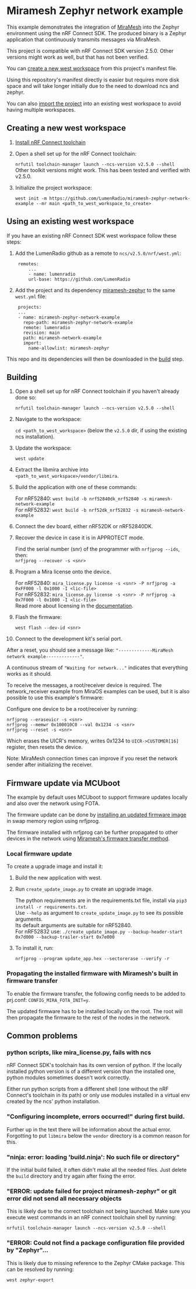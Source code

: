 # Miramesh Zephyr network example

This example demonstrates the integration of
[MiraMesh](https://docs.lumenrad.io/miraos/latest/)
into the Zephyr environment using the nRF Connect SDK. The produced
binary is a Zephyr application that continuously transmits messages
via MiraMesh.

This project is compatible with nRF Connect SDK version 2.5.0.
Other versions might work as well, but that has not been verified.

You can [create a new west workspace](#creating-a-new-west-workspace)
from this project's manifest file.

Using this repository's manifest directly is easier but requires more
disk space and will take longer initially due to the need to download
ncs and zephyr.

You can also [import the project](#using-an-existing-west-workspace)
into an existing west workspace to avoid having multiple workspaces.

## Creating a new west workspace

1. [Install nRF Connect toolchain](https://developer.nordicsemi.com/nRF_Connect_SDK/doc/latest/nrf/installation/install_ncs.html)
2. Open a shell set up for the nRF Connect toolchain:

    `nrfutil toolchain-manager launch --ncs-version v2.5.0 --shell`  
    Other toolkit versions might work. This has been tested and verified with v2.5.0.

3. Initialize the project workspace:

    `west init -m https://github.com/LumenRadio/miramesh-zephyr-network-example --mr main <path_to_west_workspace_to_create>`

## Using an existing west workspace

If you have an existing nRF Connect SDK west workspace follow these
steps:

1. Add the LumenRadio github as a remote to `ncs/v2.5.0/nrf/west.yml`:

        remotes:
            ...
            - name: lumenradio
            url-base: https://github.com/LumenRadio

2. Add the project and its dependency [miramesh-zephyr](https://github.com/LumenRadio/miramesh-zephyr) to the same `west.yml` file:

        projects:
        ...
        - name: miramesh-zephyr-network-example
          repo-path: miramesh-zephyr-network-example
          remote: lumenradio
          revision: main
          path: miramesh-network-example
          import:
            name-allowlist: miramesh-zephyr


This repo and its dependencies will then be downloaded in
the [build](#building) step.

## Building

1. Open a shell set up for nRF Connect toolchain if you haven't already done so:

    `nrfutil toolchain-manager launch --ncs-version v2.5.0 --shell`

2. Navigate to the workspace:

    `cd <path_to_west_workspace>` (below the `v2.5.0` dir, if using the existing ncs installation).

3. Update the workspace:

    `west update`

4. Extract the libmira archive into `<path_to_west_workspace>/vendor/libmira`.
5. Build the application with one of these commands:

    For nRF52840: `west build -b nrf52840dk_nrf52840 -s miramesh-network-example`  
    For nRF52832: `west build -b nrf52dk_nrf52832 -s miramesh-network-example`

6. Connect the dev board, either nRF52DK or nRF52840DK.
7. Recover the device in case it is in APPROTECT mode.  

    Find the serial number (snr) of the programmer with `nrfjprog --ids`, then:  
    `nrfjprog --recover -s <snr>`

8. Program a Mira license onto the device.  

    For nRF52840: `mira_license.py license -s <snr> -P nrfjprog -a 0xFF000 -l 0x1000 -I <lic-file>`  
    For nRF52832: `mira_license.py license -s <snr> -P nrfjprog -a 0x7F000 -l 0x1000 -I <lic-file>`  
    Read more about licensing in the [documentation](https://docs.lumenrad.io/miraos/latest/description/licensing/licensing_tool.html).

9. Flash the firmware:

    `west flash --dev-id <snr>`

10. Connect to the development kit's serial port.

After a reset, you should see a message like:
`"-------------MiraMesh network example-------------"`.

A continuous stream of `"Waiting for network..."` indicates that everything works as it should.

To receive the messages, a root/receiver device is required.
The network_receiver example from MiraOS examples can be used,
but it is also possible to use this example's firmware:

Configure one device to be a root/receiver by running:
```
nrfjprog --eraseuicr -s <snr>
nrfjprog --memwr 0x100010C0 --val 0x1234 -s <snr>
nrfjprog --reset -s <snr>
```
Which erases the UICR's memory, writes 0x1234 to `UICR->CUSTOMER[16]` register, then resets the device.

Note: MiraMesh connection times can improve if you reset the network
sender after initializing the receiver.

## Firmware update via MCUboot

The example by default uses MCUboot to support firmware updates locally and also over the network using FOTA.

The firmware update can be done by [installing an updated firmware image](#local-firmware-update)
in swap memory region using nrfjprog.

The firmware installed with nrfjprog can be further propagated to other
devices in the network using
[Miramesh's firmware transfer method](#propagating-the-installed-firmware-with-mirameshs-built-in-firmware-transfer).

### Local firmware update

To create a upgrade image and install it:
1. Build the new application with west.
2. Run `create_update_image.py` to create an upgrade image.  

    The python requirements are in the requirements.txt file,
    install via `pip3 install -r requirements.txt`.  
    Use `--help` as argument to `create_update_image.py` to see its
    possible arguments.  
    Its default arguments are suitable for nRF52840.  
    For nRF52832 use: `./create_update_image.py --backup-header-start 0x7d000 --backup-trailer-start 0x7e000`

3. To install it, run:

    `nrfjprog --program update_app.hex --sectorerase --verify -r`

### Propagating the installed firmware with Miramesh's built in firmware transfer

To enable the firmware transfer, the following config needs to be
added to prj.conf: `CONFIG_MIRA_FOTA_INIT=y`.

The updated firmware has to be installed locally on the root. The root will
then propagate the firmware to the rest of the nodes in the network.

## Common problems

### python scripts, like mira_license.py, fails with ncs

nRF Connect SDK's toolchain has its own version of python.
If the locally installed python version is of a different version than
the installed one, python modules sometimes doesn't work correctly.

Either run python scripts from a different shell (one without the nRF Connect's toolchain in its path)
or only use modules installed in a virtual env created by the ncs' python installation.

### "Configuring incomplete, errors occurred!" during first build.

Further up in the text there will be information about the actual
error. Forgotting to put `libmira` below the `vendor` directory is
a common reason for this.

### "ninja: error: loading 'build.ninja': No such file or directory"

If the initial build failed, it often didn't make all the needed
files. Just delete the `build` directory and try again after fixing
the error.

### "ERROR: update failed for project miramesh-zephyr" or git error <repo> did not send all necessary objects

This is likely due to the correct toolchain not being launched. Make sure you execute
west commands in an nRF connect toolchain shell by running:

`nrfutil toolchain-manager launch --ncs-version v2.5.0 --shell`

### "ERROR: Could not find a package configuration file provided by "Zephyr"...

This is likely due to missing reference to the Zephyr CMake package. This  can be
resolved by running:

`west zephyr-export`
